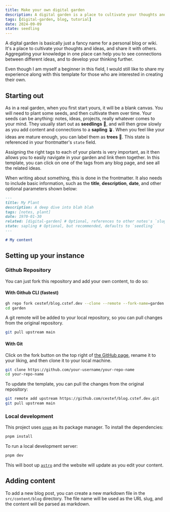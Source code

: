 ```yaml
---
title: Make your own digital garden
description: A digital garden is a place to cultivate your thoughts and ideas, and share it with others.
tags: [digital-garden, blog, tutorial]
date: 2024-09-09
state: seedling
---
```


A digital garden is basically just a fancy name for a personal blog or wiki. It's a place to cultivate your thoughts and ideas, and share it with others. Aggregating your knowledge in one place can help you to see connections between different ideas, and to develop your thinking further. 

Even though I am myself a beginner in this field, I would still like to share my experience along with this template for those who are interested in creating their own.

## Starting out

As in a real garden, when you first start yours, it will be a blank canvas. You will need to plant some seeds, and then cultivate them over time. Your seeds can be anything: notes, ideas, projects, really whatever comes to your mind. They usually start out as **seedlings** :herb:, and will then grow slowly as you add content and connections to a **sapling** 🪴. When you feel like your ideas are mature enough, you can label them as **trees** :deciduous_tree:. This state is referenced in your frontmatter's `state` field.

Assigning the right tags to each of your plants is very important, as it then allows you to easily navigate in your garden and link them together.
In this template, you can click on one of the tags from any blog page, and see all the related ideas. 

When writing about something, this is done in the frontmatter. It also needs to include basic information, such as the **title**, **description**, **date**, and other optional parameters shown below:

```markdown
---
title: My Plant
description: A deep dive into blah blah
tags: [notes, plant]
date: 1970-01-30
related: [digital-garden] # Optional, references to other notes's `slug`
state: sapling # Optional, but recommended, defaults to `seedling`
--- 

# My content
```

## Setting up your instance

### Github Repository

You can just fork this repository and add your own content, to do so:

#### With Github CLI (fastest)

```bash copy
gh repo fork cestef/blog.cstef.dev --clone --remote --fork-name=garden
cd garden
```

A git remote will be added to your local repository, so you can pull changes from the original repository.

```bash copy
git pull upstream main
```

#### With Git

Click on the fork button on the top right of [the GitHub page](https://github.com/cestef/blog.cstef.dev), rename it to your liking, and then clone it to your local machine.

```bash
git clone https://github.com/your-username/your-repo-name
cd your-repo-name
```

To update the template, you can pull the changes from the original repository:

```bash copy
git remote add upstream https://github.com/cestef/blog.cstef.dev.git
git pull upstream main
```

### Local development

This project uses [`pnpm`](https://pnpm.io) as its package manager. To install the dependencies:

```bash copy
pnpm install
```

To run a local development server:

```bash copy
pnpm dev
```

This will boot up [`astro`](https://astro.build) and the website will update as you edit your content.

## Adding content

To add a new blog post, you can create a new markdown file in the `src/content/blog` directory. The file name will be used as the URL slug, and the content will be parsed as markdown.
